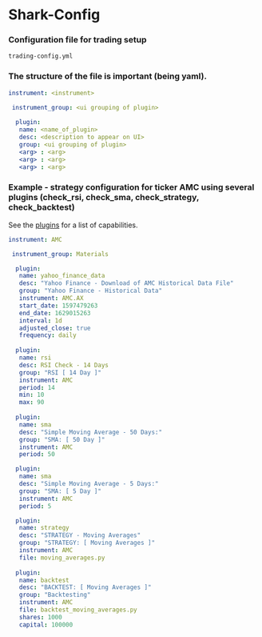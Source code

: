# Shark-Config

### Configuration file for trading setup 

```
trading-config.yml
```

### The structure of the file is important (being yaml).

```yaml
instrument: <instrument>

 instrument_group: <ui grouping of plugin>
     
  plugin:
   name: <name_of_plugin>
   desc: <description to appear on UI>
   group: <ui grouping of plugin>
   <arg> : <arg>
   <arg> : <arg>
   <arg> : <arg>
```

### Example - strategy configuration for ticker AMC using several plugins (check_rsi, check_sma, check_strategy, check_backtest)

See the [plugins](https://github.com/danielneil/Shark/blob/main/doc/README.PLUGINS.md) for a list of capabilities.

```yaml
instrument: AMC

 instrument_group: Materials

  plugin:
   name: yahoo_finance_data
   desc: "Yahoo Finance - Download of AMC Historical Data File"
   group: "Yahoo Finance - Historical Data"  
   instrument: AMC.AX
   start_date: 1597479263
   end_date: 1629015263
   interval: 1d
   adjusted_close: true 
   frequency: daily
   
  plugin:
   name: rsi
   desc: RSI Check - 14 Days
   group: "RSI [ 14 Day ]"
   instrument: AMC
   period: 14
   min: 10
   max: 90
     
  plugin:
   name: sma
   desc: "Simple Moving Average - 50 Days:"
   group: "SMA: [ 50 Day ]" 
   instrument: AMC
   period: 50

  plugin:
   name: sma
   desc: "Simple Moving Average - 5 Days:"
   group: "SMA: [ 5 Day ]"
   instrument: AMC
   period: 5

  plugin:
   name: strategy
   desc: "STRATEGY - Moving Averages"
   group: "STRATEGY: [ Moving Averages ]"  
   instrument: AMC
   file: moving_averages.py
   
  plugin:
   name: backtest
   desc: "BACKTEST: [ Moving Averages ]"
   group: "Backtesting" 
   instrument: AMC
   file: backtest_moving_averages.py
   shares: 1000
   capital: 100000
```
